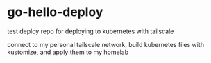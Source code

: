 # go-hello-deploy
test deploy repo for deploying to kubernetes with tailscale

connect to my personal tailscale network, build kubernetes files with kustomize, and apply them to my homelab
